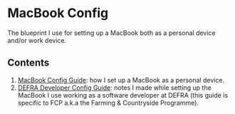 # MacBook Config
The blueprint I use for setting up a MacBook both as a personal device and/or work device.
## Contents
1. [MacBook Config Guide](https://github.com/rtasalem/macbook-config/blob/main/macbook-config-guide.md): how I set up a MacBook as a personal device.
2. [DEFRA Developer Config Guide](https://github.com/rtasalem/macbook-config/blob/main/defra-dev-config-guide.md): notes I made while setting up the MacBook I use working as a software developer at DEFRA (this guide is specific to FCP a.k.a the Farming & Countryside Programme).